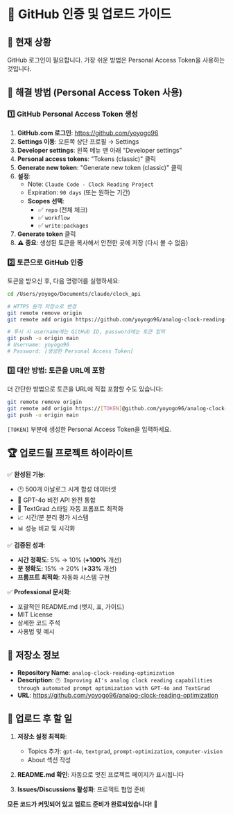 # 🔐 GitHub 인증 및 업로드 가이드

## 🚨 현재 상황
GitHub 로그인이 필요합니다. 가장 쉬운 방법은 Personal Access Token을 사용하는 것입니다.

## 🎯 해결 방법 (Personal Access Token 사용)

### 1️⃣ GitHub Personal Access Token 생성

1. **GitHub.com 로그인**: https://github.com/yoyogo96
2. **Settings 이동**: 오른쪽 상단 프로필 → Settings
3. **Developer settings**: 왼쪽 메뉴 맨 아래 "Developer settings"
4. **Personal access tokens**: "Tokens (classic)" 클릭
5. **Generate new token**: "Generate new token (classic)" 클릭
6. **설정**:
   - Note: `Claude Code - Clock Reading Project`
   - Expiration: `90 days` (또는 원하는 기간)
   - **Scopes 선택**:
     - ✅ `repo` (전체 체크)
     - ✅ `workflow`
     - ✅ `write:packages`
7. **Generate token** 클릭
8. **⚠️ 중요**: 생성된 토큰을 복사해서 안전한 곳에 저장 (다시 볼 수 없음)

### 2️⃣ 토큰으로 GitHub 인증

토큰을 받으신 후, 다음 명령어를 실행하세요:

```bash
cd /Users/yoyogo/Documents/claude/clock_api

# HTTPS 원격 저장소로 변경
git remote remove origin
git remote add origin https://github.com/yoyogo96/analog-clock-reading-optimization.git

# 푸시 시 username에는 GitHub ID, password에는 토큰 입력
git push -u origin main
# Username: yoyogo96
# Password: [생성한 Personal Access Token]
```

### 3️⃣ 대안 방법: 토큰을 URL에 포함

더 간단한 방법으로 토큰을 URL에 직접 포함할 수도 있습니다:

```bash
git remote remove origin
git remote add origin https://[TOKEN]@github.com/yoyogo96/analog-clock-reading-optimization.git
git push -u origin main
```

`[TOKEN]` 부분에 생성한 Personal Access Token을 입력하세요.

## 🏆 업로드될 프로젝트 하이라이트

✅ **완성된 기능**:
- 🕐 500개 아날로그 시계 합성 데이터셋
- 🤖 GPT-4o 비전 API 완전 통합
- 🔧 TextGrad 스타일 자동 프롬프트 최적화
- 📈 시간/분 분리 평가 시스템
- 📊 성능 비교 및 시각화

✅ **검증된 성과**:
- **시간 정확도**: 5% → 10% (**+100%** 개선)
- **분 정확도**: 15% → 20% (**+33%** 개선)
- **프롬프트 최적화**: 자동화 시스템 구현

✅ **Professional 문서화**:
- 포괄적인 README.md (뱃지, 표, 가이드)
- MIT License
- 상세한 코드 주석
- 사용법 및 예시

## 🎯 저장소 정보

- **Repository Name**: `analog-clock-reading-optimization`
- **Description**: `🕐 Improving AI's analog clock reading capabilities through automated prompt optimization with GPT-4o and TextGrad`
- **URL**: https://github.com/yoyogo96/analog-clock-reading-optimization

## 🚀 업로드 후 할 일

1. **저장소 설정 최적화**:
   - Topics 추가: `gpt-4o`, `textgrad`, `prompt-optimization`, `computer-vision`
   - About 섹션 작성

2. **README.md 확인**: 자동으로 멋진 프로젝트 페이지가 표시됩니다

3. **Issues/Discussions 활성화**: 프로젝트 협업 준비

**모든 코드가 커밋되어 있고 업로드 준비가 완료되었습니다!** 🎉